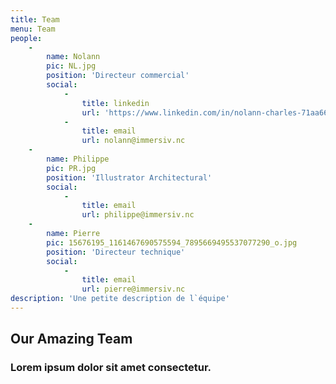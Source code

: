 ```yaml
---
title: Team
menu: Team
people:
    -
        name: Nolann
        pic: NL.jpg
        position: 'Directeur commercial'
        social:
            -
                title: linkedin
                url: 'https://www.linkedin.com/in/nolann-charles-71aa6626/'
            -
                title: email
                url: nolann@immersiv.nc
    -
        name: Philippe
        pic: PR.jpg
        position: 'Illustrator Architectural'
        social:
            -
                title: email
                url: philippe@immersiv.nc
    -
        name: Pierre
        pic: 15676195_1161467690575594_7895669495537077290_o.jpg
        position: 'Directeur technique'
        social:
            -
                title: email
                url: pierre@immersiv.nc
description: 'Une petite description de l`équipe'
---
```


## Our Amazing Team
### Lorem ipsum dolor sit amet consectetur.
